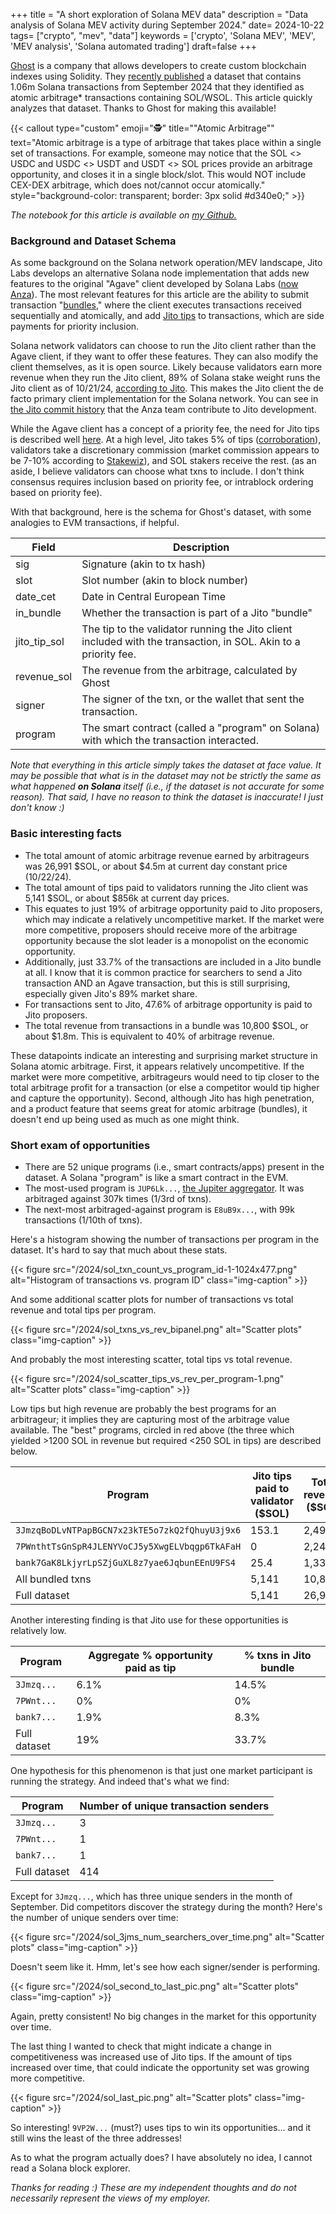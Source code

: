 +++
title = "A short exploration of Solana MEV data"
description = "Data analysis of Solana MEV activity during September 2024."
date= 2024-10-22
tags= ["crypto", "mev", "data"]
keywords = ['crypto', 'Solana MEV', 'MEV', 'MEV analysis', 'Solana automated trading']
draft=false
+++

[Ghost](https://tryghost.xyz/graph) is a company that allows developers to create custom blockchain indexes using Solidity. They [recently published](https://x.com/0xGhostLogs/status/1843770831245050159) a dataset that contains 1.06m Solana transactions from September 2024 that they identified as atomic arbitrage\* transactions containing SOL/WSOL. This article quickly analyzes that dataset. Thanks to Ghost for making this available!

{{< callout type="custom" emoji="🕵️" title="\"Atomic Arbitrage\"" text="Atomic arbitrage is a type of arbitrage that takes place within a single set of transactions. For example, someone may notice that the SOL <> USDC and USDC <> USDT and USDT <> SOL prices provide an arbitrage opportunity, and closes it in a single block/slot. This would NOT include CEX-DEX arbitrage, which does not/cannot occur atomically." style="background-color: transparent; border: 3px solid #d340e0;" >}}

_The notebook for this article is available on [my Github.](https://github.com/mud2monarch/personal-projects/blob/main/Solana_atomic_arbs/Solana_atomic_arbs.ipynb)_

### Background and Dataset Schema

As some background on the Solana network operation/MEV landscape, Jito Labs develops an alternative Solana node implementation that adds new features to the original "Agave" client developed by Solana Labs ([now Anza](https://www.theblock.co/post/275156/former-solana-labs-members-form-anza-developer-shop-prepare-to-unveil-agave-validator-client)). The most relevant features for this article are the ability to submit transaction "[bundles](https://jito-labs.gitbook.io/mev/searcher-resources/bundles)," where the client executes transactions received sequentially and atomically, and add [Jito tips](https://jito-foundation.gitbook.io/mev/jito-solana/features#:~:text=Bundles%20can%20contain%20tips%2C%20which%20allows%20users%20to%20tip%20validators%20for%20priority%20treatment.) to transactions, which are side payments for priority inclusion.

Solana network validators can choose to run the Jito client rather than the Agave client, if they want to offer these features. They can also modify the client themselves, as it is open source. Likely because validators earn more revenue when they run the Jito client, 89% of Solana stake weight runs the Jito client as of 10/21/24, [according to Jito](https://www.jito.wtf/validators/). This makes the Jito client the de facto primary client implementation for the Solana network. You can see in [the Jito commit history](https://github.com/jito-foundation/jito-solana/commits/master/) that the Anza team contribute to Jito development.

While the Agave client has a concept of a priority fee, the need for Jito tips is described well [here](https://www.umbraresearch.xyz/writings/solana-fees-part-1#incentive-compatibility). At a high level, Jito takes 5% of tips ([corroboration](https://drive.google.com/file/d/1V_Ppv2IwzuKej9PTYd7DlksuI9INFfJZ/view?usp=sharing)), validators take a discretionary commission (market commission appears to be 7-10% according to [Stakewiz](https://stakewiz.com/)), and SOL stakers receive the rest. (as an aside, I believe validators can choose what txns to include. I don't think consensus requires inclusion based on priority fee, or intrablock ordering based on priority fee).

With that background, here is the schema for Ghost's dataset, with some analogies to EVM transactions, if helpful.

| Field | Description |
| --- | --- |
| sig | Signature (akin to tx hash) |
| slot | Slot number (akin to block number) |
| date\_cet | Date in Central European Time |
| in\_bundle | Whether the transaction is part of a Jito "bundle" |
| jito\_tip\_sol | The tip to the validator running the Jito client included with the transaction, in SOL. Akin to a priority fee. |
| revenue\_sol | The revenue from the arbitrage, calculated by Ghost |
| signer | The signer of the txn, or the wallet that sent the transaction. |
| program | The smart contract (called a "program" on Solana) with which the transaction interacted. |

*Note that everything in this article simply takes the dataset at face value. It may be possible that what is in the dataset may not be strictly the same as what happened **on Solana** itself (i.e., if the dataset is not accurate for some reason). That said, I have no reason to think the dataset is inaccurate! I just don't know :)*

### Basic interesting facts
- The total amount of atomic arbitrage revenue earned by arbitrageurs was 26,991 $SOL, or about $4.5m at current day constant price (10/22/24).
- The total amount of tips paid to validators running the Jito client was 5,141 $SOL, or about $856k at current day prices.
- This equates to just 19% of arbitrage opportunity paid to Jito proposers, which may indicate a relatively uncompetitive market. If the market were more competitive, proposers should receive more of the arbitrage opportunity because the slot leader is a monopolist on the economic opportunity.
- Additionally, just 33.7% of the transactions are included in a Jito bundle at all. I know that it is common practice for searchers to send a Jito transaction AND an Agave transaction, but this is still surprising, especially given Jito's 89% market share.
- For transactions sent to Jito, 47.6% of arbitrage opportunity is paid to Jito proposers.
- The total revenue from transactions in a bundle was 10,800 $SOL, or about $1.8m. This is equivalent to 40% of arbitrage revenue.

These datapoints indicate an interesting and surprising market structure in Solana atomic arbitrage. First, it appears relatively uncompetitive. If the market were more competitive, arbitrageurs would need to tip closer to the total arbitrage profit for a transaction (or else a competitor would tip higher and capture the opportunity). Second, although Jito has high penetration, and a product feature that seems great for atomic arbitrage (bundles), it doesn't end up being used as much as one might think.

### Short exam of opportunities

- There are 52 unique programs (i.e., smart contracts/apps) present in the dataset. A Solana "program" is like a smart contract in the EVM.
- The most-used program is `JUP6Lk...`, [the Jupiter aggregator](https://solscan.io/account/JUP6LkbZbjS1jKKwapdHNy74zcZ3tLUZoi5QNyVTaV4). It was arbitraged against 307k times (1/3rd of txns).
- The next-most arbitraged-against program is `E8uB9x...`, with 99k transactions (1/10th of txns).

Here's a histogram showing the number of transactions per program in the dataset. It's hard to say that much about these stats.

{{< figure
  src="/2024/sol_txn_count_vs_program_id-1-1024x477.png"
  alt="Histogram of transactions vs. program ID"
  class="img-caption" >}}

And some additional scatter plots for number of transactions vs total revenue and total tips per program.

{{< figure
  src="/2024/sol_txns_vs_rev_bipanel.png"
  alt="Scatter plots"
  class="img-caption" >}}

And probably the most interesting scatter, total tips vs total revenue.

{{< figure
  src="/2024/sol_scatter_tips_vs_rev_per_program-1.png"
  alt="Scatter plots"
  class="img-caption" >}}

Low tips but high revenue are probably the best programs for an arbitrageur; it implies they are capturing most of the arbitrage value available. The "best" programs, circled in red above (the three which yielded >1200 SOL in revenue but required <250 SOL in tips) are described below.

| Program | Jito tips paid to validator ($SOL) | Total revenue ($SOL) | Aggregate % opportunity paid as tip | Number of txns |
| --- | --- | --- | --- | --- |
| `3JmzqBoDLvNTPapBGCN7x23kTE5o7zkQ2fQhuyU3j9x6` | 153.1 | 2,493.1 | 6.1% | 28,090 |
| `7PWnthtTsGnSpR4JLENYVoCJ5y5XwgELVbqgp6TkAFaH` | 0 | 2,241.5 | 0% | 38,406 |
| `bank7GaK8LkjyrLpSZjGuXL8z7yae6JqbunEEnU9FS4` | 25.4 | 1,339.1 | 1.9% | 95,013 |
| All bundled txns | 5,141 | 10,800 | 47.6% | 356,867 |
| Full dataset | 5,141 | 26,991 | 19% | 1,059,953 |

Another interesting finding is that Jito use for these opportunities is relatively low.

| Program | Aggregate % opportunity paid as tip | % txns in Jito bundle |
| --- | --- | --- |
| `3Jmzq...` | 6.1% | 14.5% |
| `7PWnt...` | 0% | 0% |
| `bank7...` | 1.9% | 8.3% |
| Full dataset | 19% | 33.7% |

One hypothesis for this phenomenon is that just one market participant is running the strategy. And indeed that's what we find:

| Program | Number of unique transaction senders |
| --- | --- |
| `3Jmzq...` | 3 |
| `7PWnt...` | 1 |
| `bank7...` | 1 |
| Full dataset | 414 |

Except for `3Jmzq...`, which has three unique senders in the month of September. Did competitors discover the strategy during the month? Here's the number of unique senders over time:

{{< figure
  src="/2024/sol_3jms_num_searchers_over_time.png"
  alt="Scatter plots"
  class="img-caption" >}}

Doesn't seem like it. Hmm, let's see how each signer/sender is performing.

{{< figure
  src="/2024/sol_second_to_last_pic.png"
  alt="Scatter plots"
  class="img-caption" >}}

Again, pretty consistent! No big changes in the market for this opportunity over time.

The last thing I wanted to check that might indicate a change in competitiveness was increased use of Jito tips. If the amount of tips increased over time, that could indicate the opportunity set was growing more competitive.

{{< figure
  src="/2024/sol_last_pic.png"
  alt="Scatter plots"
  class="img-caption" >}}

So interesting! `9VP2W...` (must?) uses tips to win its opportunities... and it still wins the least of the three addresses!

As to what the program actually does? I have absolutely no idea, I cannot read a Solana block explorer.

*Thanks for reading :) These are my independent thoughts and do not necessarily represent the views of my employer.*
